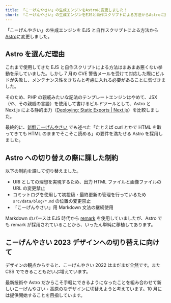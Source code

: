 ```yaml
---
title: 「こーげんやさい」の生成エンジンをAstroに変更しました！
short: 「こーげんやさい」の生成エンジンをEJSと自作スクリプトによる方法からAstroに変更しました。
---
```


「こーげんやさい」の生成エンジンを EJS と自作スクリプトによる方法から[Astro](https://astro.build/)に変更しました。

## Astro を選んだ理由

これまで使用してきた EJS と自作スクリプトによる方法はまあまあ悪くない挙動を示していました。しかし 7 月の CVE 警告メールを受けて対応した際にビルドが失敗し、メンテナンス性をきちんと考慮に入れる必要があることに気づきました。

そのため、PHP の親戚みたいな記法のテンプレートエンジンはやめて、JSX（や、その親戚の言語）を使用して書けるビルドツールとして、Astro と Next.js による静的出力（[Deploying: Static Exports | Next.js](https://nextjs.org/docs/pages/building-your-application/deploying/static-exports)）を比較しました。

最終的に、[新鮮こーげんやさい](./entry1.md) でも述べた「たとえば curl とかで HTML を取ってきても HTML のままでそこそこ読める」の要件を満たせる Astro を採用しました。

## Astro への切り替えの際に課した制約

以下の制約を課して切り替えました。

- URI としての理想を実現するため、出力 HTML ファイルと画像ファイルの URL の変更禁止
- コミットログを使用して初投稿・最終更新の管理を行っているため `src/data/blog/*.md` の位置の変更禁止
- 「こーげんやさい」用 Markdown 文法の継続使用

Markdown のパースは EJS 時代から [remark](https://remark.js.org/) を使用していましたが、Astro でも remark が採用されていることから、いったん単純に移植してあります。

## こーげんやさい 2023 デザインへの切り替えに向けて

デザインの観点からすると、こーげんやさい 2022 はまだまだ全然です。また CSS でできることもだいぶ増えています。

最新技術や Astro だからこそ手軽にできるようになったことを組み合わせて新しいこーげんやさい・高原のなデザインに切替えようと考えています。10 月には提供開始することを目指しています。
